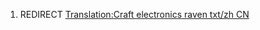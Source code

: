 1.  REDIRECT [Translation:Craft electronics raven txt/zh
    CN](Translation:Craft_electronics_raven_txt/zh_CN "wikilink")